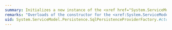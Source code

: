 ```yaml
---
summary: Initializes a new instance of the <xref href="System.ServiceModel.Persistence.SqlPersistenceProviderFactory"></xref> class.
remarks: "Overloads of the constructor for the <xref:System.ServiceModel.Persistence.SqlPersistenceProviderFactory> class provide parameters for setting the following:  \n  \n-   The connection string used for accessing the SQL database.  \n  \n-   The lock time-out used for defining lock ownership duration.  \n  \n-   Whether the persistence data is serialized as XML or binary data."
uid: System.ServiceModel.Persistence.SqlPersistenceProviderFactory.#ctor*
---
```

